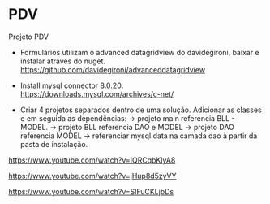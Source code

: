 # PDV
Projeto PDV

- Formulários utilizam o advanced datagridview do davidegironi, baixar e instalar através do nuget.
https://github.com/davidegironi/advanceddatagridview

- Install mysql connector 8.0.20: 
https://downloads.mysql.com/archives/c-net/ 

- Criar 4 projetos separados dentro de uma solução. Adicionar as classes e em seguida as dependências: 
  -> projeto main referencia BLL - MODEL.
  -> projeto BLL referencia DAO e MODEL 
  -> projeto DAO referencia MODEL
  -> referenciar mysql.data na camada dao à partir da pasta de instalação.

https://www.youtube.com/watch?v=IQRCqbKlyA8

https://www.youtube.com/watch?v=jHup8d5zyVY

https://www.youtube.com/watch?v=SlFuCKLjbDs
